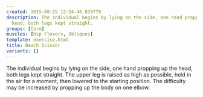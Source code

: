 ```yaml
---
created: 2015-08-25 12:54:46.839779
description: The individual begins by lying on the side, one hand propping up the
  head, both legs kept straight.
groups: [Core]
muscles: [Hip Flexors, Obliques]
template: exercise.html
title: Beach Scissor
variants: []
---
```

The individual begins by lying on the side, one hand propping up the head, both legs kept straight. The upper leg is raised as high as possible, held in the air for a moment, then lowered to the starting position. The difficulty may be increased by propping up the body on one elbow.